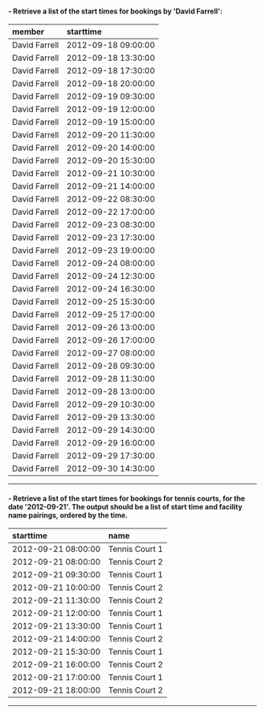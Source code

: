 #### - Retrieve a list of the start times for bookings by 'David Farrell':
|member|starttime|
|:-----|:--------|
|David Farrell|2012-09-18 09:00:00|
|David Farrell|2012-09-18 13:30:00|
|David Farrell|2012-09-18 17:30:00|
|David Farrell|2012-09-18 20:00:00|
|David Farrell|2012-09-19 09:30:00|
|David Farrell|2012-09-19 12:00:00|
|David Farrell|2012-09-19 15:00:00|
|David Farrell|2012-09-20 11:30:00|
|David Farrell|2012-09-20 14:00:00|
|David Farrell|2012-09-20 15:30:00|
|David Farrell|2012-09-21 10:30:00|
|David Farrell|2012-09-21 14:00:00|
|David Farrell|2012-09-22 08:30:00|
|David Farrell|2012-09-22 17:00:00|
|David Farrell|2012-09-23 08:30:00|
|David Farrell|2012-09-23 17:30:00|
|David Farrell|2012-09-23 19:00:00|
|David Farrell|2012-09-24 08:00:00|
|David Farrell|2012-09-24 12:30:00|
|David Farrell|2012-09-24 16:30:00|
|David Farrell|2012-09-25 15:30:00|
|David Farrell|2012-09-25 17:00:00|
|David Farrell|2012-09-26 13:00:00|
|David Farrell|2012-09-26 17:00:00|
|David Farrell|2012-09-27 08:00:00|
|David Farrell|2012-09-28 09:30:00|
|David Farrell|2012-09-28 11:30:00|
|David Farrell|2012-09-28 13:00:00|
|David Farrell|2012-09-29 10:30:00|
|David Farrell|2012-09-29 13:30:00|
|David Farrell|2012-09-29 14:30:00|
|David Farrell|2012-09-29 16:00:00|
|David Farrell|2012-09-29 17:30:00|
|David Farrell|2012-09-30 14:30:00|

---

#### - Retrieve a list of the start times for bookings for tennis courts, for the date '2012-09-21'. The output should be a list of start time and facility name pairings, ordered by the time.
|starttime|name|
|:--------|:---|
|2012-09-21 08:00:00|Tennis Court 1     |
|2012-09-21 08:00:00|Tennis Court 2     |
|2012-09-21 09:30:00|Tennis Court 1     |
|2012-09-21 10:00:00|Tennis Court 2     |
|2012-09-21 11:30:00|Tennis Court 2     |
|2012-09-21 12:00:00|Tennis Court 1     |
|2012-09-21 13:30:00|Tennis Court 1     |
|2012-09-21 14:00:00|Tennis Court 2     |
|2012-09-21 15:30:00|Tennis Court 1     |
|2012-09-21 16:00:00|Tennis Court 2     |
|2012-09-21 17:00:00|Tennis Court 1     |
|2012-09-21 18:00:00|Tennis Court 2     |

----
